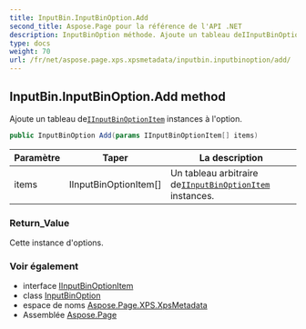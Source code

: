 ```yaml
---
title: InputBin.InputBinOption.Add
second_title: Aspose.Page pour la référence de l'API .NET
description: InputBinOption méthode. Ajoute un tableau deIInputBinOptionItem instances à loption.
type: docs
weight: 70
url: /fr/net/aspose.page.xps.xpsmetadata/inputbin.inputbinoption/add/
---
```

## InputBin.InputBinOption.Add method

Ajoute un tableau de[`IInputBinOptionItem`](../../inputbin.iinputbinoptionitem/) instances à l'option.

```csharp
public InputBinOption Add(params IInputBinOptionItem[] items)
```

| Paramètre | Taper | La description |
| --- | --- | --- |
| items | IInputBinOptionItem[] | Un tableau arbitraire de[`IInputBinOptionItem`](../../inputbin.iinputbinoptionitem/) instances. |

### Return_Value

Cette instance d'options.

### Voir également

* interface [IInputBinOptionItem](../../inputbin.iinputbinoptionitem/)
* class [InputBinOption](../)
* espace de noms [Aspose.Page.XPS.XpsMetadata](../../inputbin.inputbinoption/)
* Assemblée [Aspose.Page](../../../)


